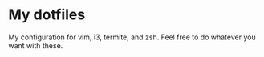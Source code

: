 # My dotfiles

My configuration for vim, i3, termite, and zsh. Feel free to do whatever you want with these.
